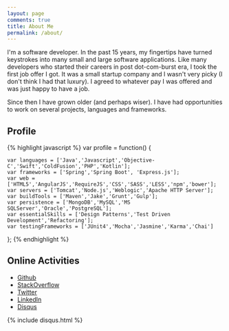 ```yaml
---
layout: page
comments: true
title: About Me
permalink: /about/
---
```


I'm a software developer. In the past 15 years, my fingertips have
turned keystrokes into many small and large software applications. Like
many developers who started their careers in post dot-com-burst era, I
took the first job offer I got. It was a small startup company and I
wasn't very picky (I don't think I had that luxury). I agreed to
whatever pay I was offered and was just happy to have a job.

Since then I have grown older (and perhaps wiser). I have had
opportunities to work on several projects, languages and frameworks.

## Profile
{% highlight javascript %}
var profile = function() {

    var languages = ['Java','Javascript','Objective-C','Swift','ColdFusion','PHP','Kotlin'];
    var frameworks = ['Spring','Spring Boot', 'Express.js'];
    var web = ['HTML5','AngularJS','RequireJS','CSS','SASS','LESS','npm','bower'];
    var servers = ['Tomcat','Node.js','Weblogic','Apache HTTP Server'];
    var buildTools = ['Maven','Jake','Grunt','Gulp'];
    var persistence = ['MongoDB','MySQL','MS SQLServer','Oracle','PostgreSQL'];
    var essentialSkills = ['Design Patterns','Test Driven Development','Refactoring'];
    var testingFrameworks = ['JUnit4','Mocha','Jasmine','Karma','Chai']

};
{% endhighlight %}

## Online Activities

- [Github](https://github.com/amitgupta15)
- [StackOverflow](http://stackoverflow.com/users/3597607/amit-g)
- [Twitter](https://twitter.com/amitgupta15)
- [LinkedIn](https://www.linkedin.com/in/amitgupta15/)
- [Disqus](https://disqus.com/by/amitgupta15/)


{% include disqus.html %}



